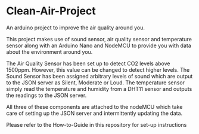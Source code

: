 # Clean-Air-Project
An arduino project to improve the air quality around you.

This project makes use of sound sensor, air quality sensor and temperature sensor along with an Arduino Nano and NodeMCU to provide you with data about the environment around you.

The Air Quality Sensor has been set up to detect CO2 levels above 1500ppm. However, this value can be changed to detect higher levels.
The Sound Sensor has been assigned arbitrary levels of sound which are output to the JSON server as Silent, Moderate or Loud.
The temperature sensor simply read the temperature and humidity from a DHT11 sensor and outputs the readings to the JSON server.

All three of these components are attached to the nodeMCU which take care of setting up the JSON server and intermittently updating the data.

Please refer to the How-to-Guide in this repository for set-up instructions
